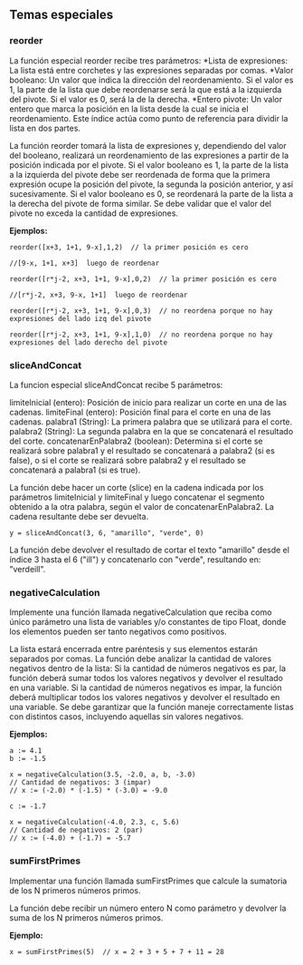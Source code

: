 ## Temas especiales

### reorder
La función especial reorder recibe tres parámetros:
*Lista de expresiones: La lista está entre corchetes y las expresiones separadas por comas.
*Valor booleano: Un valor que indica la dirección del reordenamiento. Si el valor es 1, la parte de la lista que debe reordenarse será la que está a la izquierda del pivote. Si el valor es 0, será la de la derecha.
*Entero pivote: Un valor entero que marca la posición en la lista desde la cual se inicia el reordenamiento. Este índice actúa como punto de referencia para dividir la lista en dos partes.

La función reorder tomará la lista de expresiones y, dependiendo del valor del booleano, realizará un reordenamiento de las expresiones a partir de la posición indicada por el pivote. Si el valor booleano es 1, la parte de la lista a la izquierda del pivote debe ser reordenada de forma que la primera expresión ocupe la posición del pivote, la segunda la posición anterior, y así sucesivamente. Si el valor booleano es 0, se reordenará la parte de la lista a la derecha del pivote de forma similar.
Se debe validar que el valor del pivote no exceda la cantidad de expresiones.

**Ejemplos:**
```
reorder([x+3, 1+1, 9-x],1,2)  // la primer posición es cero

//[9-x, 1+1, x+3]  luego de reordenar
```
```
reorder([r*j-2, x+3, 1+1, 9-x],0,2)  // la primer posición es cero

//[r*j-2, x+3, 9-x, 1+1]  luego de reordenar
```
```
reorder([r*j-2, x+3, 1+1, 9-x],0,3)  // no reordena porque no hay expresiones del lado izq del pivote
```
```
reorder([r*j-2, x+3, 1+1, 9-x],1,0)  // no reordena porque no hay expresiones del lado derecho del pivote
```

### sliceAndConcat
La funcion especial sliceAndConcat recibe 5 parámetros:

limiteInicial (entero): Posición de inicio para realizar un corte en una de las cadenas.
limiteFinal (entero): Posición final para el corte en una de las cadenas.
palabra1 (String): La primera palabra que se utilizará para el corte.
palabra2 (String): La segunda palabra en la que se concatenará el resultado del corte.
concatenarEnPalabra2 (boolean): Determina si el corte se realizará sobre palabra1 y el resultado se concatenará a palabra2 (si es false), o si el corte se realizará sobre palabra2 y el resultado se concatenará a palabra1 (si es true).

La función debe hacer un corte (slice) en la cadena indicada por los parámetros limiteInicial y limiteFinal y luego concatenar el segmento obtenido a la otra palabra, según el valor de concatenarEnPalabra2. La cadena resultante debe ser devuelta.
```
y = sliceAndConcat(3, 6, "amarillo", "verde", 0)
```
La función debe devolver el resultado de cortar el texto "amarillo" desde el índice 3 hasta el 6 ("ill") y concatenarlo con "verde", resultando en: "verdeill".

### negativeCalculation 
Implemente una función llamada negativeCalculation que reciba como único parámetro una lista de variables y/o constantes de tipo Float, donde los elementos pueden ser tanto negativos como positivos.

La lista estará encerrada entre paréntesis y sus elementos estarán separados por comas.
La función debe analizar la cantidad de valores negativos dentro de la lista:
Si la cantidad de números negativos es par, la función deberá sumar todos los valores negativos y devolver el resultado en una variable.
Si la cantidad de números negativos es impar, la función deberá multiplicar todos los valores negativos y devolver el resultado en una variable.
Se debe garantizar que la función maneje correctamente listas con distintos casos, incluyendo aquellas sin valores negativos.

**Ejemplos:**
```
a := 4.1
b := -1.5

x = negativeCalculation(3.5, -2.0, a, b, -3.0)  
// Cantidad de negativos: 3 (impar)  
// x := (-2.0) * (-1.5) * (-3.0) = -9.0
```
```
c := -1.7

x = negativeCalculation(-4.0, 2.3, c, 5.6)  
// Cantidad de negativos: 2 (par)  
// x := (-4.0) + (-1.7) = -5.7  
```

### sumFirstPrimes
Implementar una función llamada sumFirstPrimes que calcule la sumatoria de los N primeros números primos.

La función debe recibir un número entero N como parámetro y devolver la suma de los N primeros números primos.

**Ejemplo:**
```
x = sumFirstPrimes(5)  // x = 2 + 3 + 5 + 7 + 11 = 28
```
